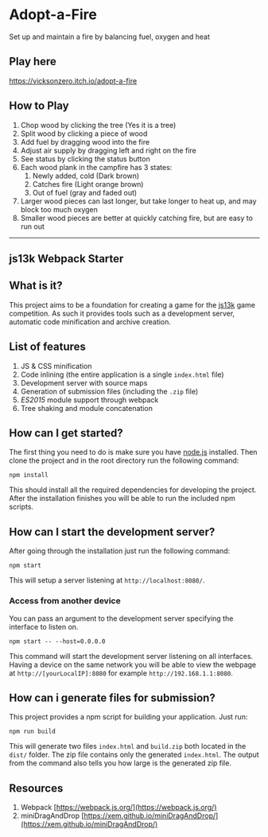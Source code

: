 # Adopt-a-Fire

Set up and maintain a fire by balancing fuel, oxygen and heat

## Play here

https://vicksonzero.itch.io/adopt-a-fire

## How to Play

1. Chop wood by clicking the tree (Yes it is a tree)
2. Split wood by clicking a piece of wood
3. Add fuel by dragging wood into the fire
4. Adjust air supply by dragging left and right on the fire
5. See status by clicking the status button
6. Each wood plank in the campfire has 3 states:
   1. Newly added, cold (Dark brown)
   2. Catches fire (Light orange brown)
   3. Out of fuel (gray and faded out)
7.  Larger wood pieces can last longer, but take longer to heat up, and may block too much oxygen
8.  Smaller wood pieces are better at quickly catching fire, but are easy to run out








------------------------------------

## js13k Webpack Starter

## What is it?

This project aims to be a foundation for creating a game for the [js13k](http://js13kgames.com/) game competition. As such it provides tools such as a development server, automatic code minification and archive creation.

## List of features

1. JS & CSS minification
1. Code inlining (the entire application is a single `index.html` file)
1. Development server with source maps
1. Generation of submission files (including the `.zip` file)
1. *ES2015* module support through webpack
1. Tree shaking and module concatenation

## How can I get started?

The first thing you need to do is make sure you have [node.js](https://nodejs.org/en/download/current/) installed. Then clone the project and in the root directory run the following command:

```
npm install
```

This should install all the required dependencies for developing the project. After the installation finishes you will be able to run the included npm scripts.

## How can I start the development server?

After going through the installation just run the following command:

```
npm start
```

This will setup a server listening at `http://localhost:8080/`.

### Access from another device

You can pass an argument to the development server specifying the interface to listen on.
```
npm start -- --host=0.0.0.0
```
This command will start the development server listening on all interfaces. Having a device on the same network you will be able to view the webpage at `http://[yourLocalIP]:8080` for example `http://192.168.1.1:8080`.

## How can i generate files for submission?

This project provides a npm script for building your application. Just run:
```
npm run build
```

This will generate two files `index.html` and `build.zip` both located in the `dist/` folder. The zip file contains only the generated `index.html`. The output from the command also tells you how large is the generated zip file.


## Resources

1. Webpack [https://webpack.js.org/](https://webpack.js.org/)
2. miniDragAndDrop [https://xem.github.io/miniDragAndDrop/](https://xem.github.io/miniDragAndDrop/)


